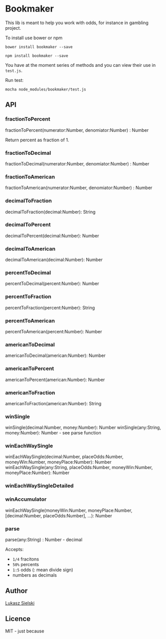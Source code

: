 # Bookmaker

This lib is meant to help you work with odds, for instance in gambling project.

To install use bower or npm

```
bower install bookmaker --save
```

```
npm install bookmaker --save
```

You have at the moment series of methods and you can view their use in `test.js`.

Run test:

```
mocha node_modules/bookmaker/test.js
```

## API

### fractionToPercent
fractionToPercent(numerator:Number, denomiator:Number) : Number

Return percent as fraction of 1.
### fractionToDecimal
fractionToDecimal(numerator:Number, denomiator:Number) : Number

### fractionToAmerican
fractionToAmerican(numerator:Number, denomiator:Number) : Number

### decimalToFraction
decimalToFraction(decimal:Number): String

### decimalToPercent
decimalToPercent(decimal:Number): Number

### decimalToAmerican
decimalToAmerican(decimal:Number): Number

### percentToDecimal
percentToDecimal(percent:Number): Number

### percentToFraction
percentToFraction(percent:Number): String

### percentToAmerican
percentToAmerican(percent:Number): Number

### americanToDecimal
americanToDecimal(american:Number): Number

### americanToPercent
americanToPercent(american:Number): Number

### americanToFraction
americanToFraction(american:Number): String

### winSingle
winSingle(decimal:Number, money:Number): Number
winSingle(any:String, money:Number): Number - see parse function

### winEachWaySingle
winEachWaySingle(decimal:Number, placeOdds:Number, moneyWin:Number, moneyPlace:Number): Number
winEachWaySingle(any:String, placeOdds:Number, moneyWin:Number, moneyPlace:Number): Number

### winEachWaySingleDetailed
### winAccumulator
winEachWaySingle(moneyWin:Number, moneyPlace:Number, [decimal:Number, placeOdds:Number], ...): Number

### parse
parse(any:String) : Number - decimal

Accepts:

 * `1/4` fracitons
 * `50%` percents
 * `1:5` odds (: mean divide sign)
 * numbers as decimals
 

## Author

[Lukasz Sielski](http://github.com/sielay)

## Licence

MIT - just because 


